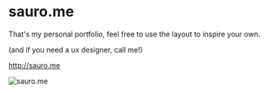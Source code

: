 # sauro.me

That's my personal portfolio, feel free to use the layout to inspire your own.

(and if you need a ux designer, call me!)

http://sauro.me

![sauro.me](http://sauro.me/img/screenshot.png)
